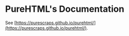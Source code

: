 # PureHTML's Documentation

See [https://purescraps.github.io/purehtml/](https://purescraps.github.io/purehtml/).
